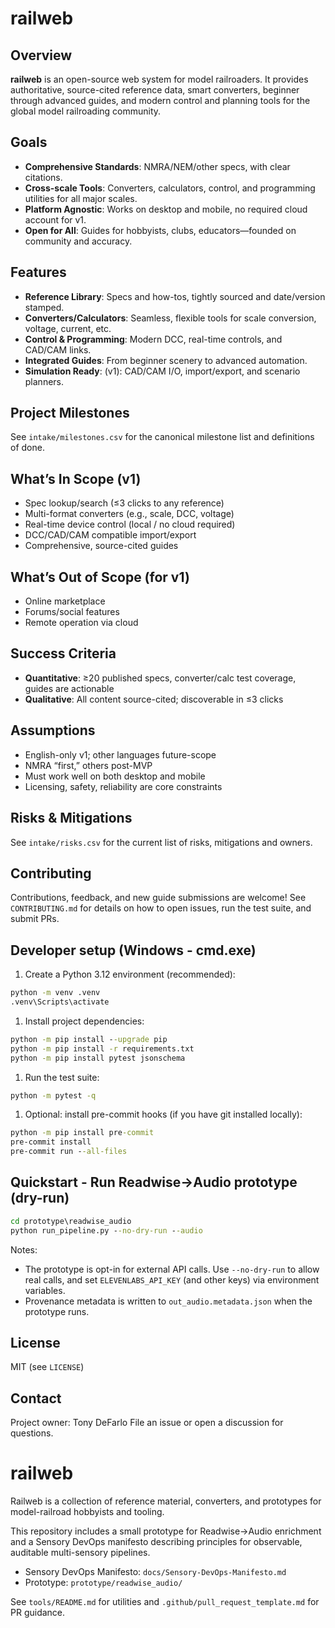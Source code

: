 # railweb

## Overview

**railweb** is an open-source web system for model railroaders. It provides authoritative, source-cited reference data, smart converters, beginner through advanced guides, and modern control and planning tools for the global model railroading community.

## Goals

- **Comprehensive Standards**: NMRA/NEM/other specs, with clear citations.
- **Cross-scale Tools**: Converters, calculators, control, and programming utilities for all major scales.
- **Platform Agnostic**: Works on desktop and mobile, no required cloud account for v1.
- **Open for All**: Guides for hobbyists, clubs, educators—founded on community and accuracy.

## Features

- **Reference Library**: Specs and how-tos, tightly sourced and date/version stamped.
- **Converters/Calculators**: Seamless, flexible tools for scale conversion, voltage, current, etc.
- **Control & Programming**: Modern DCC, real-time controls, and CAD/CAM links.
- **Integrated Guides**: From beginner scenery to advanced automation.
- **Simulation Ready**: (v1): CAD/CAM I/O, import/export, and scenario planners.

## Project Milestones

See `intake/milestones.csv` for the canonical milestone list and definitions of done.

## What’s In Scope (v1)

- Spec lookup/search (≤3 clicks to any reference)
- Multi-format converters (e.g., scale, DCC, voltage)
- Real-time device control (local / no cloud required)
- DCC/CAD/CAM compatible import/export
- Comprehensive, source-cited guides

## What’s Out of Scope (for v1)

- Online marketplace
- Forums/social features
- Remote operation via cloud

## Success Criteria

- **Quantitative**: ≥20 published specs, converter/calc test coverage, guides are actionable
- **Qualitative**: All content source-cited; discoverable in ≤3 clicks

## Assumptions

- English-only v1; other languages future-scope
- NMRA “first,” others post-MVP
- Must work well on both desktop and mobile
- Licensing, safety, reliability are core constraints

## Risks & Mitigations

See `intake/risks.csv` for the current list of risks, mitigations and owners.

## Contributing

Contributions, feedback, and new guide submissions are welcome! See `CONTRIBUTING.md` for details on how to open issues, run the test suite, and submit PRs.

## Developer setup (Windows - cmd.exe)

1. Create a Python 3.12 environment (recommended):

```cmd
python -m venv .venv
.venv\Scripts\activate
```

1. Install project dependencies:

```cmd
python -m pip install --upgrade pip
python -m pip install -r requirements.txt
python -m pip install pytest jsonschema
```

1. Run the test suite:

```cmd
python -m pytest -q
```

1. Optional: install pre-commit hooks (if you have git installed locally):

```cmd
python -m pip install pre-commit
pre-commit install
pre-commit run --all-files
```

## Quickstart - Run Readwise→Audio prototype (dry-run)

```cmd
cd prototype\readwise_audio
python run_pipeline.py --no-dry-run --audio
```

Notes:
- The prototype is opt-in for external API calls. Use `--no-dry-run` to allow real calls, and set `ELEVENLABS_API_KEY` (and other keys) via environment variables.
- Provenance metadata is written to `out_audio.metadata.json` when the prototype runs.

## License

MIT (see `LICENSE`)

## Contact

Project owner: Tony DeFarlo
File an issue or open a discussion for questions.
# railweb

Railweb is a collection of reference material, converters, and prototypes for model-railroad hobbyists and tooling.

This repository includes a small prototype for Readwise→Audio enrichment and a Sensory DevOps manifesto describing principles for observable, auditable multi-sensory pipelines.

- Sensory DevOps Manifesto: `docs/Sensory-DevOps-Manifesto.md`
- Prototype: `prototype/readwise_audio/`

See `tools/README.md` for utilities and `.github/pull_request_template.md` for PR guidance.
